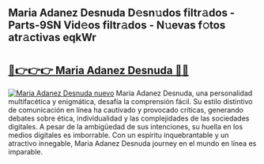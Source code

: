 ## Maria Adanez Desnuda D𝚎sn𝚞dos filtr𝚊dos - Parts-9SN Vid𝚎os filtr𝚊dos - N𝚞evas f𝚘tos atr𝚊ctivas eqkWr

# <h2><a href="http://mb2udh.tromn.icu/?c=Maria+Adanez+Desnuda">🔗👉👉👉 Maria Adanez Desnuda 🔗🔗</a></h2>

[![Maria Adanez Desnuda nuevo](https://i.imgur.com/pEAQMta.gif)](http://mb2udh.tromn.icu/?c=Maria+Adanez+Desnuda)
Maria Adanez Desnuda, una personalidad multifacética y enigmática, desafía la comprensión fácil. Su estilo distintivo de comunicación en línea ha cautivado y provocado críticas, generando debates sobre ética, individualidad y las complejidades de las sociedades digitales. A pesar de la ambigüedad de sus intenciones, su huella en los medios digitales es imborrable. Con un espíritu inquebrantable y un atractivo innegable, Maria Adanez Desnuda journey en el mundo en línea es imparable.
